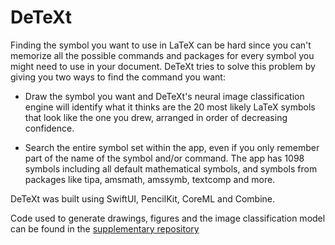 # DeTeXt

Finding the symbol you want to use in LaTeX can be hard since you can't memorize
all the possible commands and packages for every symbol you might need to use
in your document. DeTeXt tries to solve this problem by giving you two ways to
find the command you want:

- Draw the symbol you want and DeTeXt's neural image classification engine will
 identify what it thinks are the 20 most likely LaTeX symbols that look like
 the one you drew, arranged in order of decreasing confidence.

- Search the entire symbol set within the app, even if you only remember part
of the name of the symbol and/or command. The app has 1098 symbols including
all default mathematical symbols, and symbols from packages like tipa, amsmath,
amssymb, textcomp and more.

DeTeXt was built using SwiftUI, PencilKit, CoreML and Combine.

Code used to generate drawings, figures and the image classification model can
be found in the [supplementary repository](https://github.com/venkatasg/DeTeXt-Supplementary)
